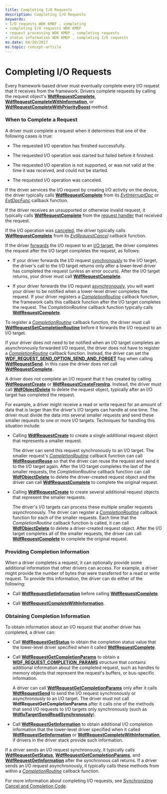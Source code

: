 ```yaml
---
title: Completing I/O Requests
description: Completing I/O Requests
keywords:
- I/O requests WDK KMDF , completing
- completing I/O requests WDK KMDF
- request processing WDK KMDF , completing requests
- status information WDK KMDF , completing I/O requests
ms.date: 04/20/2017
ms.topic: concept-article
---
```


# Completing I/O Requests





Every framework-based driver must eventually complete every I/O request that it receives from the framework. Drivers complete requests by calling the request object's [**WdfRequestComplete**](/windows-hardware/drivers/ddi/wdfrequest/nf-wdfrequest-wdfrequestcomplete), [**WdfRequestCompleteWithInformation**](/windows-hardware/drivers/ddi/wdfrequest/nf-wdfrequest-wdfrequestcompletewithinformation), or [**WdfRequestCompleteWithPriorityBoost**](/windows-hardware/drivers/ddi/wdfrequest/nf-wdfrequest-wdfrequestcompletewithpriorityboost) method.

### When to Complete a Request

A driver must complete a request when it determines that one of the following cases is true:

-   The requested I/O operation has finished successfully.

-   The requested I/O operation was started but failed before it finished.

-   The requested I/O operation is not supported, or was not valid at the time it was received, and could not be started.

-   The requested I/O operation was canceled.

If the driver services the I/O request by creating I/O activity on the device, the driver typically calls [**WdfRequestComplete**](/windows-hardware/drivers/ddi/wdfrequest/nf-wdfrequest-wdfrequestcomplete) from its [*EvtInterruptDpc*](/windows-hardware/drivers/ddi/wdfinterrupt/nc-wdfinterrupt-evt_wdf_interrupt_dpc) or [*EvtDpcFunc*](/windows-hardware/drivers/ddi/wdfdpc/nc-wdfdpc-evt_wdf_dpc) callback function.

If the driver receives an unsupported or otherwise invalid request, it typically calls [**WdfRequestComplete**](/windows-hardware/drivers/ddi/wdfrequest/nf-wdfrequest-wdfrequestcomplete) from the [request handler](request-handlers.md) that received the request.

If the I/O operation was [canceled](canceling-i-o-requests.md), the driver typically calls [**WdfRequestComplete**](/windows-hardware/drivers/ddi/wdfrequest/nf-wdfrequest-wdfrequestcomplete) from its [*EvtRequestCancel*](/windows-hardware/drivers/ddi/wdfrequest/nc-wdfrequest-evt_wdf_request_cancel) callback function.

If the driver [forwards](forwarding-i-o-requests.md) the I/O request to an [I/O target](./introduction-to-i-o-targets.md), the driver completes the request after the I/O target completes the request, as follows:

-   If your driver forwards the I/O request [synchronously](sending-i-o-requests-synchronously.md) to the I/O target, the driver's call to the I/O target returns only after a lower-level driver has completed the request (unless an error occurs). After the I/O target returns, your driver must call [**WdfRequestComplete**](/windows-hardware/drivers/ddi/wdfrequest/nf-wdfrequest-wdfrequestcomplete).

-   If your driver forwards the I/O request [asynchronously](sending-i-o-requests-asynchronously.md), you will want your driver to be notified when a lower-level driver completes the request. If your driver registers a [*CompletionRoutine*](/windows-hardware/drivers/ddi/wdfrequest/nc-wdfrequest-evt_wdf_request_completion_routine) callback function, the framework calls this callback function after the I/O target completes the request. The *CompletionRoutine* callback function typically calls [**WdfRequestComplete**](/windows-hardware/drivers/ddi/wdfrequest/nf-wdfrequest-wdfrequestcomplete).

To register a [*CompletionRoutine*](/windows-hardware/drivers/ddi/wdfrequest/nc-wdfrequest-evt_wdf_request_completion_routine) callback function, the driver must call [**WdfRequestSetCompletionRoutine**](/windows-hardware/drivers/ddi/wdfrequest/nf-wdfrequest-wdfrequestsetcompletionroutine) before it forwards the I/O request to an I/O target.

If your driver does not need to be notified when an I/O target completes an asynchronously forwarded I/O request, the driver does not have to register a [*CompletionRoutine*](/windows-hardware/drivers/ddi/wdfrequest/nc-wdfrequest-evt_wdf_request_completion_routine) callback function. Instead, the driver can set the [**WDF\_REQUEST\_SEND\_OPTION\_SEND\_AND\_FORGET**](/windows-hardware/drivers/ddi/wdfrequest/ne-wdfrequest-_wdf_request_send_options_flags) flag when calling [**WdfRequestSend**](/windows-hardware/drivers/ddi/wdfrequest/nf-wdfrequest-wdfrequestsend). In this case the driver does not call [**WdfRequestComplete**](/windows-hardware/drivers/ddi/wdfrequest/nf-wdfrequest-wdfrequestcomplete).

A driver does not complete an I/O request that it has created by calling [**WdfRequestCreate**](/windows-hardware/drivers/ddi/wdfrequest/nf-wdfrequest-wdfrequestcreate) or [**WdfRequestCreateFromIrp**](/windows-hardware/drivers/ddi/wdfrequest/nf-wdfrequest-wdfrequestcreatefromirp). Instead, the driver must call [**WdfObjectDelete**](/windows-hardware/drivers/ddi/wdfobject/nf-wdfobject-wdfobjectdelete) to delete the request object, typically after an I/O target has completed the request.

For example, a driver might receive a read or write request for an amount of data that is larger than the driver's I/O targets can handle at one time. The driver must divide the data into several smaller requests and send these smaller requests to one or more I/O targets. Techniques for handling this situation include:

-   Calling [**WdfRequestCreate**](/windows-hardware/drivers/ddi/wdfrequest/nf-wdfrequest-wdfrequestcreate) to create a single additional request object that represents a smaller request.

    The driver can send this request synchronously to an I/O target. The smaller request's [*CompletionRoutine*](/windows-hardware/drivers/ddi/wdfrequest/nc-wdfrequest-evt_wdf_request_completion_routine) callback function can call [**WdfRequestReuse**](/windows-hardware/drivers/ddi/wdfrequest/nf-wdfrequest-wdfrequestreuse) so that the driver can reuse the request and send it to the I/O target again. After the I/O target completes the last of the smaller requests, the *CompletionRoutine* callback function can call [**WdfObjectDelete**](/windows-hardware/drivers/ddi/wdfobject/nf-wdfobject-wdfobjectdelete) to delete the driver-created request object and the driver can call [**WdfRequestComplete**](/windows-hardware/drivers/ddi/wdfrequest/nf-wdfrequest-wdfrequestcomplete) to complete the original request.

-   Calling [**WdfRequestCreate**](/windows-hardware/drivers/ddi/wdfrequest/nf-wdfrequest-wdfrequestcreate) to create several additional request objects that represent the smaller requests.

    The driver's I/O targets can process these multiple smaller requests asynchronously. The driver can register a [*CompletionRoutine*](/windows-hardware/drivers/ddi/wdfrequest/nc-wdfrequest-evt_wdf_request_completion_routine) callback function for each of the smaller requests. Each time that the *CompletionRoutine* callback function is called, it can call [**WdfObjectDelete**](/windows-hardware/drivers/ddi/wdfobject/nf-wdfobject-wdfobjectdelete) to delete a driver-created request object. After the I/O target completes all of the smaller requests, the driver can call [**WdfRequestComplete**](/windows-hardware/drivers/ddi/wdfrequest/nf-wdfrequest-wdfrequestcomplete) to complete the original request.

### <a href="" id="providing-completion-information"></a> Providing Completion Information

When a driver completes a request, it can optionally provide some additional information that other drivers can access. For example, a driver might provide the number of bytes that were transferred for a read or write request. To provide this information, the driver can do either of the following:

-   Call [**WdfRequestSetInformation**](/windows-hardware/drivers/ddi/wdfrequest/nf-wdfrequest-wdfrequestsetinformation) before calling [**WdfRequestComplete**](/windows-hardware/drivers/ddi/wdfrequest/nf-wdfrequest-wdfrequestcomplete).

-   Call [**WdfRequestCompleteWithInformation**](/windows-hardware/drivers/ddi/wdfrequest/nf-wdfrequest-wdfrequestcompletewithinformation).

### <a href="" id="obtaining-completion-information"></a> Obtaining Completion Information

To obtain information about an I/O request that another driver has completed, a driver can:

-   Call [**WdfRequestGetStatus**](/windows-hardware/drivers/ddi/wdfrequest/nf-wdfrequest-wdfrequestgetstatus) to obtain the completion status value that the lower-level driver specified when it called [**WdfRequestComplete**](/windows-hardware/drivers/ddi/wdfrequest/nf-wdfrequest-wdfrequestcomplete).

-   Call [**WdfRequestGetCompletionParams**](/windows-hardware/drivers/ddi/wdfrequest/nf-wdfrequest-wdfrequestgetcompletionparams) to obtain a [**WDF\_REQUEST\_COMPLETION\_PARAMS**](/windows-hardware/drivers/ddi/wdfrequest/ns-wdfrequest-_wdf_request_completion_params) structure that contains additional information about the completed request, such as handles to memory objects that represent the request's buffers, or bus-specific information.

    A driver can call [**WdfRequestGetCompletionParams**](/windows-hardware/drivers/ddi/wdfrequest/nf-wdfrequest-wdfrequestgetcompletionparams) only after it calls [**WdfRequestSend**](/windows-hardware/drivers/ddi/wdfrequest/nf-wdfrequest-wdfrequestsend) to send the I/O request synchronously or asynchronously to an I/O target. The driver must not call **WdfRequestGetCompletionParams** after it calls one of the methods that send I/O requests to I/O targets only synchronously (such as [**WdfIoTargetSendReadSynchronously**](/windows-hardware/drivers/ddi/wdfiotarget/nf-wdfiotarget-wdfiotargetsendreadsynchronously)).

-   Call [**WdfRequestGetInformation**](/windows-hardware/drivers/ddi/wdfrequest/nf-wdfrequest-wdfrequestgetinformation) to obtain additional I/O completion information that the lower-level driver specified when it called [**WdfRequestSetInformation**](/windows-hardware/drivers/ddi/wdfrequest/nf-wdfrequest-wdfrequestsetinformation) or [**WdfRequestCompleteWithInformation**](/windows-hardware/drivers/ddi/wdfrequest/nf-wdfrequest-wdfrequestcompletewithinformation), if drivers in the driver stack provide such information.

If a driver sends an I/O request synchronously, it typically calls [**WdfRequestGetStatus**](/windows-hardware/drivers/ddi/wdfrequest/nf-wdfrequest-wdfrequestgetstatus), [**WdfRequestGetCompletionParams**](/windows-hardware/drivers/ddi/wdfrequest/nf-wdfrequest-wdfrequestgetcompletionparams), and [**WdfRequestGetInformation**](/windows-hardware/drivers/ddi/wdfrequest/nf-wdfrequest-wdfrequestgetinformation) after the synchronous call returns. If a driver sends an I/O request asynchronously, it typically calls these methods from within a [*CompletionRoutine*](/windows-hardware/drivers/ddi/wdfrequest/nc-wdfrequest-evt_wdf_request_completion_routine) callback function.

For more information about completing I/O requests, see [Synchronizing Cancel and Completion Code](synchronizing-cancel-and-completion-code.md).
